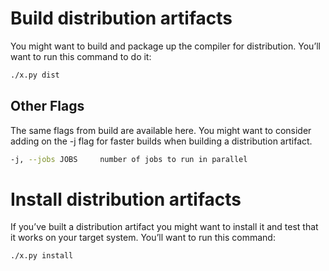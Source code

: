# Build distribution artifacts

You might want to build and package up the compiler for distribution.
You’ll want to run this command to do it:

   ```bash
   ./x.py dist
   ```

## Other Flags

The same flags from build are available here. 
You might want to consider adding on the -j flag for faster builds 
when building a distribution artifact.

```bash
-j, --jobs JOBS     number of jobs to run in parallel
```


# Install distribution artifacts

If you’ve built a distribution artifact you might want to install it and 
test that it works on your target system. You’ll want to run this command:

   ```bash
   ./x.py install
   ``` 